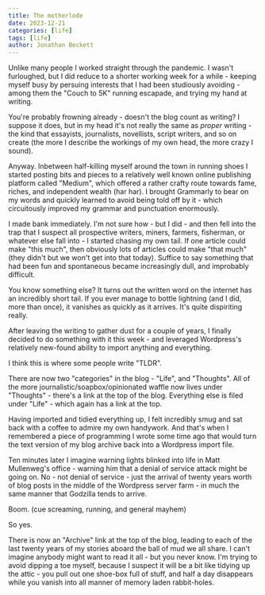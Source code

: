 ```yaml
---
title: The motherlode
date: 2023-12-21
categories: [life]
tags: [life]
author: Jonathan Beckett
---
```


Unlike many people I worked straight through the pandemic. I wasn't furloughed, but I did reduce to a shorter working week for a while - keeping myself busy by persuing interests that I had been studiously avoiding - among them the "Couch to 5K" running escapade, and trying my hand at writing.

You're probably frowning already - doesn't the blog count as writing? I suppose it does, but in my head it's not really the same as *proper* writing - the kind that essayists, journalists, novellists, script writers, and so on create (the more I describe the workings of my own head, the more crazy I sound).

Anyway. Inbetween half-killing myself around the town in running shoes I started posting bits and pieces to a relatively well known online publishing platform called "Medium", which offered a rather crafty route towards fame, riches, and independent wealth (har har). I brought Grammarly to bear on my words and quickly learned to avoid being told off by it - which circuitously improved my grammar and punctuation enormously.

I made bank immediately. I'm not sure how - but I did - and then fell into the trap that I suspect all prospective writers, miners, farmers, fisherman, or whatever else fall into - I started chasing my own tail. If one article could make "this much", then obviously lots of articles could make "that much" (they didn't but we won't get into that today). Suffice to say something that had been fun and spontaneous became increasingly dull, and improbably difficult.

You know something else? It turns out the written word on the internet has an incredibly short tail. If you ever manage to bottle lightning (and I did, more than once), it vanishes as quickly as it arrives. It's quite dispiriting really.

After leaving the writing to gather dust for a couple of years, I finally decided to do something with it this week - and leveraged Wordpress's relatively new-found ability to import anything and everything.

I think this is where some people write "TLDR".

There are now two "categories" in the blog - "Life", and "Thoughts". All of the more journalistic/soapbox/opinionated waffle now lives under "Thoughts" - there's a link at the top of the blog. Everything else is filed under "Life" - which again has a link at the top.

Having imported and tidied everything up, I felt incredibly smug and sat back with a coffee to admire my own handywork. And that's when I remembered a piece of programming I wrote some time ago that would turn the text version of my blog archive back into a Wordpress import file.

Ten minutes later I imagine warning lights blinked into life in Matt Mullenweg's office - warning him that a denial of service attack might be going on. No - not denial of service - just the arrival of twenty years worth of blog posts in the middle of the Wordpress server farm - in much the same manner that Godzilla tends to arrive.

Boom. (cue screaming, running, and general mayhem)

So yes.

There is now an "Archive" link at the top of the blog, leading to each of the last twenty years of my stories aboard the ball of mud we all share. I can't imagine anybody might want to read it all - but you never know. I'm trying to avoid dipping a toe myself, because I suspect it will be a bit like tidying up the attic - you pull out one shoe-box full of stuff, and half a day disappears while you vanish into all manner of memory laden rabbit-holes.
